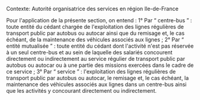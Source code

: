 Contexte: Autorité organisatrice des services en région Ile-de-France

Pour l'application de la présente section, on entend : 1° Par “ centre-bus ” : toute entité du cédant chargée de l'exploitation des lignes régulières de transport public par autobus ou autocar ainsi que du remisage et, le cas échéant, de la maintenance des véhicules associés aux lignes ; 2° Par “ entité mutualisée ” : toute entité du cédant dont l'activité n'est pas réservée à un seul centre-bus et au sein de laquelle des salariés concourent directement ou indirectement au service régulier de transport public par autobus ou autocar ou à une partie des missions exercées dans le cadre de ce service ; 3° Par “ service ” : l'exploitation des lignes régulières de transport public par autobus ou autocar, le remisage et, le cas échéant, la maintenance des véhicules associés aux lignes dans un centre-bus ainsi que les activités y concourant directement ou indirectement.